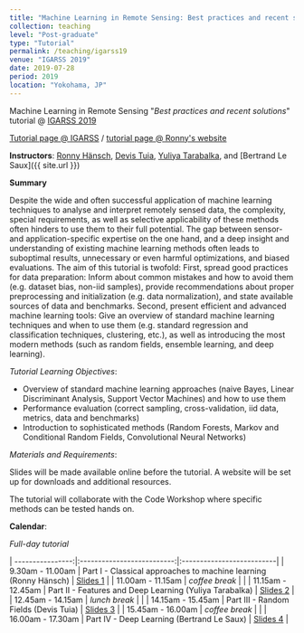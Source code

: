 ```yaml
---
title: "Machine Learning in Remote Sensing: Best practices and recent solutions"
collection: teaching
level: "Post-graduate"
type: "Tutorial"
permalink: /teaching/igarss19
venue: "IGARSS 2019"
date: 2019-07-28
period: 2019
location: "Yokohama, JP"
---
```


Machine Learning in Remote Sensing "_Best practices and recent solutions_" tutorial @ [IGARSS 2019](http://igarss2019.org/)

[Tutorial page @ IGARSS](https://igarss2019.org/Tutorials.asp#FD3) / [tutorial page @ Ronny's website](http://www.rhaensch.de/igarss19.html)

**Instructors**:
[Ronny Hänsch](http://rhaensch.de/), [Devis Tuia](https://www.wur.nl/en/Persons/Devis-dr.-D-Devis-Tuia.htm), [Yuliya Tarabalka](http://www-sop.inria.fr/members/Yuliya.Tarabalka), and [Bertrand Le Saux]({{ site.url }})


**Summary**

Despite the wide and often successful application of machine learning techniques to analyse and interpret remotely sensed data, the complexity, special requirements, as well as selective applicability of these methods often hinders to use them to their full potential. The gap between sensor- and application-specific expertise on the one hand, and a deep insight and understanding of existing machine learning methods often leads to suboptimal results, unnecessary or even harmful optimizations, and biased evaluations. The aim of this tutorial is twofold: First, spread good practices for data preparation: Inform about common mistakes and how to avoid them (e.g. dataset bias, non-iid samples), provide recommendations about proper preprocessing and initialization (e.g. data normalization), and state available sources of data and benchmarks. Second, present efficient and advanced machine learning tools: Give an overview of standard machine learning techniques and when to use them (e.g. standard regression and classification techniques, clustering, etc.), as well as introducing the most modern methods (such as random fields, ensemble learning, and deep learning).

_Tutorial Learning Objectives_:

   * Overview of standard machine learning approaches (naive Bayes, Linear Discriminant Analysis, Support Vector Machines) and how to use them
   * Performance evaluation (correct sampling, cross-validation, iid data, metrics, data and benchmarks)
   * Introduction to sophisticated methods (Random Forests, Markov and Conditional Random Fields, Convolutional Neural Networks)

_Materials and Requirements_:

Slides will be made available online before the tutorial. A website will be set up for downloads and additional resources.

The tutorial will collaborate with the Code Workshop where specific methods can be tested hands on.


**Calendar**:

<!-- <style>p{color:red;}</style> -->

_Full-day tutorial_

| ----------------:|:--------------------------:|:--------------------------|
|  9.30am - 11.00am | Part I - Classical approaches to machine learning (Ronny Hänsch) | [Slides 1](https://www.dropbox.com/s/bdz3md3cxqh5r2w/part1.pdf?dl=0) |
| 11.00am - 11.15am | _coffee break_ | |
| 11.15am - 12.45am | Part II - Features and Deep Learning (Yuliya Tarabalka) | [Slides 2](https://www.dropbox.com/s/zb7kbd1pfk8wijq/part2.pdf?dl=0) |
| 12.45am - 14.15am | _lunch break_ | |
| 14.15am - 15.45am | Part III - Random Fields (Devis Tuia) | [Slides 3](https://www.dropbox.com/s/s7pf8dg6prik68e/part3.pdf?dl=0) |
| 15.45am - 16.00am | _coffee break_ | |
| 16.00am - 17.30am | Part IV - Deep Learning (Bertrand Le Saux) | [Slides 4](https://www.dropbox.com/s/t30sunr59cxjc0v/part4.pdf?dl=0) |


